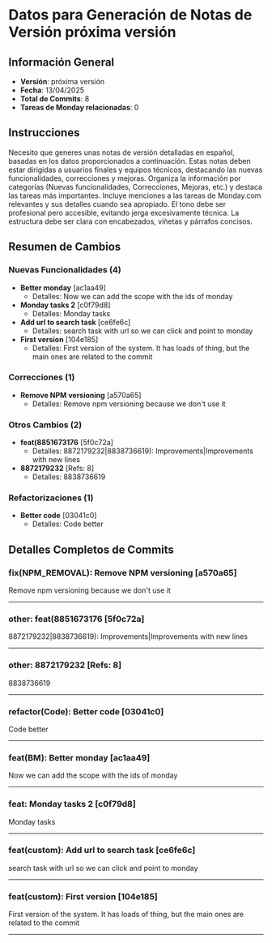 # Datos para Generación de Notas de Versión próxima versión

## Información General

- **Versión**: próxima versión
- **Fecha**: 13/04/2025
- **Total de Commits**: 8
- **Tareas de Monday relacionadas**: 0

## Instrucciones

Necesito que generes unas notas de versión detalladas en español, basadas en los datos proporcionados a continuación. Estas notas deben estar dirigidas a usuarios finales y equipos técnicos, destacando las nuevas funcionalidades, correcciones y mejoras. Organiza la información por categorías (Nuevas funcionalidades, Correcciones, Mejoras, etc.) y destaca las tareas más importantes. Incluye menciones a las tareas de Monday.com relevantes y sus detalles cuando sea apropiado. El tono debe ser profesional pero accesible, evitando jerga excesivamente técnica. La estructura debe ser clara con encabezados, viñetas y párrafos concisos.

## Resumen de Cambios

### Nuevas Funcionalidades (4)

- **Better monday** [ac1aa49]
  - Detalles: Now we can add the scope with the ids of monday
- **Monday tasks 2** [c0f79d8]
  - Detalles: Monday tasks
- **Add url to search task** [ce6fe6c]
  - Detalles: search task with url so we can click and point to monday
- **First version** [104e185]
  - Detalles: First version of the system. It has loads of thing, but the main ones are related to the commit

### Correcciones (1)

- **Remove NPM versioning** [a570a65]
  - Detalles: Remove npm versioning because we don't use it

### Otros Cambios (2)

- **feat(8851673176** [5f0c72a]
  - Detalles: 8872179232|8838736619): Improvements|Improvements with new lines
- **8872179232** [Refs: 8]
  - Detalles: 8838736619

### Refactorizaciones (1)

- **Better code** [03041c0]
  - Detalles: Code better

## Detalles Completos de Commits

### fix(NPM_REMOVAL): Remove NPM versioning [a570a65]

Remove npm versioning because we don't use it

---

### other: feat(8851673176 [5f0c72a]

8872179232|8838736619): Improvements|Improvements with new lines

---

### other: 8872179232 [Refs: 8]

8838736619

---

### refactor(Code): Better code [03041c0]

Code better

---

### feat(BM): Better monday [ac1aa49]

Now we can add the scope with the ids of monday

---

### feat: Monday tasks 2 [c0f79d8]

Monday tasks

---

### feat(custom): Add url to search task [ce6fe6c]

search task with url so we can click and point to monday

---

### feat(custom): First version [104e185]

First version of the system. It has loads of thing, but the main ones are related to the commit

---

